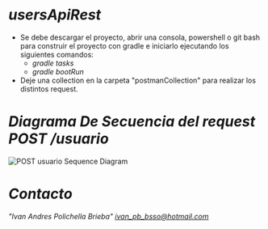 # *usersApiRest*
* Se debe descargar el proyecto, abrir una consola, powershell o git bash para construir el proyecto con gradle e iniciarlo ejecutando los siguientes comandos:
    * *gradle tasks*
    * *gradle bootRun*    
* Deje una collection en la carpeta "postmanCollection" para realizar los distintos request.
# *Diagrama De Secuencia del request POST /usuario*
![POST usuario Sequence Diagram](https://user-images.githubusercontent.com/18076074/125970926-847a2f3a-29e3-4496-a44c-cf073852570c.png)
# *Contacto*
*"Ivan Andres Polichella Brieba" <ivan_pb_bsso@hotmail.com>*
